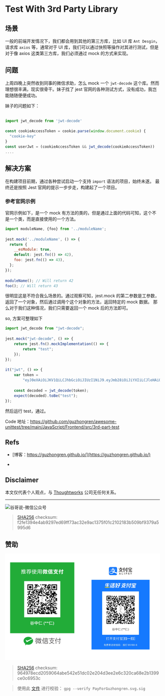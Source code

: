 # Test With 3rd Party Library


## 场景

一般的前端开发情况下，我们都会用到其他的第三方库，比如 UI 库 `Ant Desgin`， 请求库 `axios` 等，通常对于 UI 库，我们可以通过快照等操作对其进行测试，但是对于像 axios 这类第三方库，我们必须通过 mock 的方式来实现。

## 问题

上周四晚上突然收到同事的微信求助，怎么 mock 一个 `jwt-decode` 这个库。然而理想很丰满，现实很骨干。妹子找了 jest 官网的各种测试方式，没有成功，我岂能随随便便成功。

妹子的问题如下：

```js

import jwt_decode from 'jwt-decode'

const cookieAccessToken = cookie.parse(window.document.cookie) {
  "cookie-key"
}
const userJwt = (cookieAccessToken && jwt_decode(cookieAccessToken))
....
```

## 解决方案

在构建项目前期，通过各种尝试启动一个支持 `import` 语法的项目，始终未遂。 最终还是按照 Jest 官网的提示一步步走，构建起了一个项目。

### 参考官网示例

官网示例如下，是一个 mock 有方法的类的，但是通过上面的代码可知，这个不是一个类，而是直接使用的一个方法。

```js
import moduleName, {foo} from '../moduleName';

jest.mock('../moduleName', () => {
  return {
    __esModule: true,
    default: jest.fn(() => 42),
    foo: jest.fn(() => 43),
  };
});

moduleName(); // Will return 42
foo(); // Will return 43
```

很明显这是不符合我么场景的。通过观察可知，jest.mock 的第二参数是工参数，返回了一个对象，然后通过调用个这个对象的方法，返回特定的 mock 数据。 那么对于我们这种情况，我们只需要返回一个 mock 后的方法即可。

so, 方案可整理如下

```js
import jwt_decode from "jwt-decode";

jest.mock("jwt-decode", () => {
	return jest.fn().mockImplementation(() => {
		return "test";
	});
});

it("jwt", () => {
	var token =
		"eyJ0eXAiOiJKV1QiLCJhbGciOiJIUzI1NiJ9.eyJmb28iOiJiYXIiLCJleHAiOjEzOTMyODY4OTMsImlhdCI6MTM5MzI2ODg5M30.4-iaDojEVl0pJQMjrbM1EzUIfAZgsbK_kgnVyVxFSVo";

	const decoded = jwt_decode(token);
	expect(decoded).toBe("test");
});
```

然后运行 test，通过。

Code 地址：https://github.com/guzhongren/awesome-unittest/tree/main/JavaScript/Frontend/src/3rd-part-test

## Refs

* [博客：https://guzhongren.github.io/](https://guzhongren.github.io/)

* [mocking-modules: https://jestjs.io/docs/jest-object#jestmockmodulename-factory-options]:(https://jestjs.io/docs/jest-object#jestmockmodulename-factory-options)

## Disclaimer

本文仅代表个人观点，与 [Thoughtworks](https://www.Thoughtworks.com/) 公司无任何关系。

----
![谷哥说-微信公众号](https://cdn.staticaly.com/gh/guzhongren/data-hosting@master/20210819/wechat.ae9zxgscqcg.png)
> [SHA256](https://emn178.github.io/online-tools/sha256_checksum.html) checksum: f2fe1394e4ab9297ed69ff73ac32e9ac1375f01c2102183b509bf9379a5995d6

## 赞助

![PayForGuzhongren](/images/pay/PayForGuzhongren.svg)
> [SHA256](https://emn178.github.io/online-tools/sha256_checksum.html) checksum: 964978ecd2059064abe542e51dc02e204d3ee2e6c320ca68e2b1399ce0c6953c

> 使用此 [文件](https://guzhongren.github.io/images/pay/payforguzhongren.svg.sig) 进行校验： `gpg --verify PayForGuzhongren.svg.sig`

